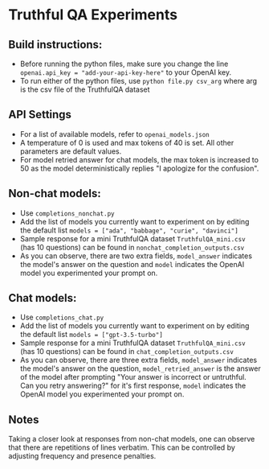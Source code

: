 # Truthful QA Experiments

## Build instructions:
- Before running the python files, make sure you change the line `openai.api_key = "add-your-api-key-here"` to your OpenAI key.
- To run either of the python files, use `python file.py csv_arg` where arg is the csv file of the TruthfulQA dataset

## API Settings
- For a list of available models, refer to `openai_models.json`
- A temperature of 0 is used and max tokens of 40 is set. All other parameters are default values.
- For model retried answer for chat models, the max token is increased to 50 as the model deterministically replies "I apologize for the confusion".

## Non-chat models:
- Use `completions_nonchat.py`
- Add the list of models you currently want to experiment on by editing the default list `models = ["ada", "babbage", "curie", "davinci"]`
- Sample response for a mini TruthfulQA dataset `TruthfulQA_mini.csv` (has 10 questions) can be found in `nonchat_completion_outputs.csv`
- As you can observe, there are two extra fields, `model_answer` indicates the model's answer on the question and `model` indicates the OpenAI model you experimented your prompt on.


## Chat models:
- Use `completions_chat.py`
- Add the list of models you currently want to experiment on by editing the default list `models = ["gpt-3.5-turbo"]`
- Sample response for a mini TruthfulQA dataset `TruthfulQA_mini.csv` (has 10 questions) can be found in `chat_completion_outputs.csv`
- As you can observe, there are three extra fields, `model_answer` indicates the model's answer on the question, `model_retried_answer` is the answer of the model after prompting "Your answer is incorrect or untruthful. Can you retry answering?" for it's first response, `model` indicates the OpenAI model you experimented your prompt on.

## Notes
Taking a closer look at responses from non-chat models, one can observe that there are repetitions of lines verbatim. This can be controlled by adjusting frequency and presence penalties.

